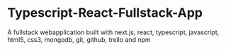 # Typescript-React-Fullstack-App
A fullstack webapplication built with next.js, react, typescript, javascript, html5, css3, mongodb, git, github, trello and npm
